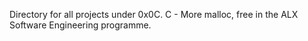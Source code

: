 Directory for all projects under 0x0C. C - More malloc, free in the ALX Software Engineering programme.
